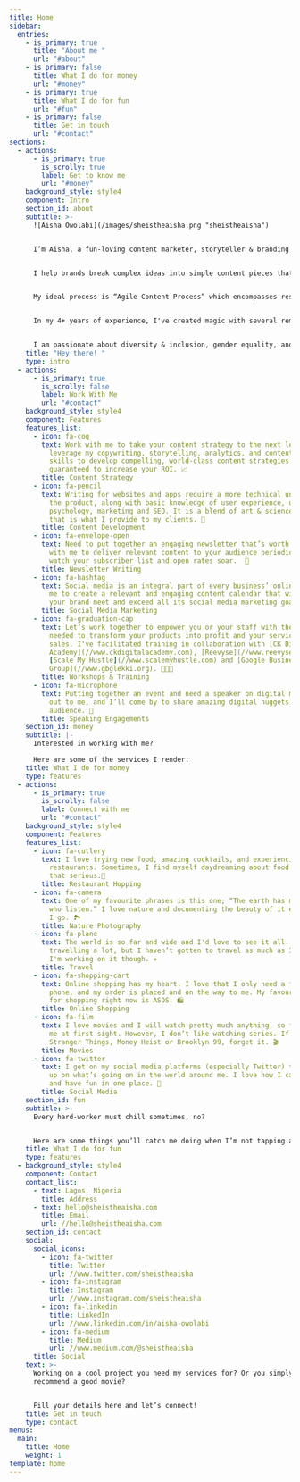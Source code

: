 ```yaml
---
title: Home
sidebar:
  entries:
    - is_primary: true
      title: "About me "
      url: "#about"
    - is_primary: false
      title: What I do for money
      url: "#money"
    - is_primary: true
      title: What I do for fun
      url: "#fun"
    - is_primary: false
      title: Get in touch
      url: "#contact"
sections:
  - actions:
      - is_primary: true
        is_scrolly: true
        label: Get to know me
        url: "#money"
    background_style: style4
    component: Intro
    section_id: about
    subtitle: >-
      ![Aisha Owolabi](/images/sheistheaisha.png "sheistheaisha")


      I’m Aisha, a fun-loving content marketer, storyteller & branding enthusiast. 


      I help brands break complex ideas into simple content pieces that are easily digestible and solve real problems.


      My ideal process is “Agile Content Process” which encompasses research, content strategy, data analysis and iteration. 


      In my 4+ years of experience, I've created magic with several remarkable brands. Some of them are: [Webcoupers](//www.webcoupers.com), [Carbon](//www.getcarbon.co), [Of A Kind Creatives](//www.ofakindcreatives.com) (USA), [She Leads Africa](//www.sheleadsafrica.org) and [CK Digital](//www.ckdigital.net).


      I am passionate about diversity & inclusion, gender equality, and women empowerment & I enjoy sharing my thoughts via social media and talks.
    title: "Hey there! "
    type: intro
  - actions:
      - is_primary: true
        is_scrolly: false
        label: Work With Me
        url: "#contact"
    background_style: style4
    component: Features
    features_list:
      - icon: fa-cog
        text: Work with me to take your content strategy to the next level. I will
          leverage my copywriting, storytelling, analytics, and content delivery
          skills to develop compelling, world-class content strategies
          guaranteed to increase your ROI. 📈
        title: Content Strategy
      - icon: fa-pencil
        text: Writing for websites and apps require a more technical understanding of
          the product, along with basic knowledge of user experience, user
          psychology, marketing and SEO. It is a blend of art & science, and
          that is what I provide to my clients. 📝
        title: Content Development
      - icon: fa-envelope-open
        text: Need to put together an engaging newsletter that’s worth reading? Work
          with me to deliver relevant content to your audience periodically, and
          watch your subscriber list and open rates soar.  📨
        title: Newsletter Writing
      - icon: fa-hashtag
        text: Social media is an integral part of every business’ online presence. Hire
          me to create a relevant and engaging content calendar that will help
          your brand meet and exceed all its social media marketing goals. 📱
        title: Social Media Marketing
      - icon: fa-graduation-cap
        text: Let’s work together to empower you or your staff with the skill sets
          needed to transform your products into profit and your services into
          sales. I've facilitated training in collaboration with [CK Digital
          Academy](//www.ckdigitalacademy.com), [Reevyse](//www.reevyse.com),
          [Scale My Hustle](//www.scalemyhustle.com) and [Google Business
          Group](//www.gbglekki.org). 👩🏾‍🏫
        title: Workshops & Training
      - icon: fa-microphone
        text: Putting together an event and need a speaker on digital marketing? Reach
          out to me, and I’ll come by to share amazing digital nuggets with your
          audience. 🎤
        title: Speaking Engagements
    section_id: money
    subtitle: |-
      Interested in working with me?

      Here are some of the services I render:
    title: What I do for money
    type: features
  - actions:
      - is_primary: true
        is_scrolly: false
        label: Connect with me
        url: "#contact"
    background_style: style4
    component: Features
    features_list:
      - icon: fa-cutlery
        text: I love trying new food, amazing cocktails, and experiencing different
          restaurants. Sometimes, I find myself daydreaming about food. It's
          that serious.🍹
        title: Restaurant Hopping
      - icon: fa-camera
        text: One of my favourite phrases is this one; “The earth has music for those
          who listen.” I love nature and documenting the beauty of it everywhere
          I go. 🏞
        title: Nature Photography
      - icon: fa-plane
        text: The world is so far and wide and I'd love to see it all. I enjoy
          travelling a lot, but I haven’t gotten to travel as much as I'd like.
          I'm working on it though. ✈️
        title: Travel
      - icon: fa-shopping-cart
        text: Online shopping has my heart. I love that I only need a few taps on my
          phone, and my order is placed and on the way to me. My favourite app
          for shopping right now is ASOS. 🛍
        title: Online Shopping
      - icon: fa-film
        text: I love movies and I will watch pretty much anything, so far it interests
          me at first sight. However, I don’t like watching series. If it’s not
          Stranger Things, Money Heist or Brooklyn 99, forget it. 🎬
        title: Movies
      - icon: fa-twitter
        text: I get on my social media platforms (especially Twitter) to relax and catch
          up on what’s going on in the world around me. I love how I can learn
          and have fun in one place. 📱
        title: Social Media
    section_id: fun
    subtitle: >-
      Every hard-worker must chill sometimes, no?


      Here are some things you’ll catch me doing when I’m not tapping away on my computer:
    title: What I do for fun
    type: features
  - background_style: style4
    component: Contact
    contact_list:
      - text: Lagos, Nigeria
        title: Address
      - text: hello@sheistheaisha.com
        title: Email
        url: //hello@sheistheaisha.com
    section_id: contact
    social:
      social_icons:
        - icon: fa-twitter
          title: Twitter
          url: //www.twitter.com/sheistheaisha
        - icon: fa-instagram
          title: Instagram
          url: //www.instagram.com/sheistheaisha
        - icon: fa-linkedin
          title: LinkedIn
          url: //www.linkedin.com/in/aisha-owolabi
        - icon: fa-medium
          title: Medium
          url: //www.medium.com/@sheistheaisha
      title: Social
    text: >-
      Working on a cool project you need my services for? Or you simply want to
      recommend a good movie?


      Fill your details here and let’s connect!
    title: Get in touch
    type: contact
menus:
  main:
    title: Home
    weight: 1
template: home
---
```

